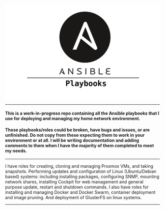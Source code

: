 ![image info](ansible-playbooks.png)

---

#### This is a work-in-progress repo containing all the Ansible playbooks that I use for deploying and managing my home network environment.

#### These playbooks/roles could be broken, have bugs and issues, or are unfinished. Do not copy from these expecting them to work in your environment or at all. I will be writing documentation and adding comments to them when I have the majority of them completed to meet my needs.

---

I have roles for creating, cloning and managing Proxmox VMs, and taking snapshots. Performing updates and configuration of Linux (Ubuntu/Debian based) systems: including installing packages, configuring SNMP, mounting network shares, installing Cockpit for web management and general purpose update, restart and shutdown commands. I also have roles for installing and managing Docker and Docker Swarm, container deployment and image pruning. And deployment of GlusterFS on linux systems.

---
